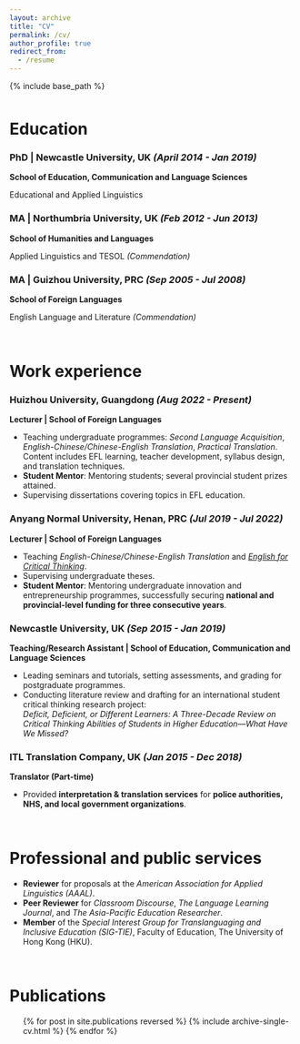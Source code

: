 ```yaml
---
layout: archive
title: "CV"
permalink: /cv/
author_profile: true
redirect_from:
  - /resume
---
```


{% include base_path %}
 <div style="margin-top: 50px;"></div> 


Education
======
### **PhD | Newcastle University, UK** *(April 2014 - Jan 2019)* <br>   

**School of Education, Communication and Language Sciences** 

Educational and Applied Linguistics  


### **MA | Northumbria University, UK** *(Feb 2012 - Jun 2013)* <br>  

**School of Humanities and Languages** 

Applied Linguistics and TESOL *(Commendation)*  

### **MA | Guizhou University, PRC** *(Sep 2005 - Jul 2008)* <br>

**School of Foreign Languages**   

English Language and Literature *(Commendation)*  

<br>

Work experience
======
### **Huizhou University, Guangdong** *(Aug 2022 - Present)*  
**Lecturer | School of Foreign Languages**  
- Teaching undergraduate programmes: *Second Language Acquisition*, *English-Chinese/Chinese-English Translation*, *Practical Translation*. Content includes EFL learning, teacher development, syllabus design, and translation techniques.  
- **Student Mentor**: Mentoring students; several provincial student prizes attained.  
- Supervising dissertations covering topics in EFL education.  

### **Anyang Normal University, Henan, PRC** *(Jul 2019 - Jul 2022)*  
**Lecturer | School of Foreign Languages**  
- Teaching *English-Chinese/Chinese-English Translation* and [*English for Critical Thinking*](https://www.icourse163.org/course/AYNU-1206707837?tid=1474009442).  
- Supervising undergraduate theses.  
- **Student Mentor**: Mentoring undergraduate innovation and entrepreneurship programmes, successfully securing **national and provincial-level funding for three consecutive years**.  

### **Newcastle University, UK** *(Sep 2015 - Jan 2019)*  
**Teaching/Research Assistant | School of Education, Communication and Language Sciences**  
- Leading seminars and tutorials, setting assessments, and grading for postgraduate programmes.  
- Conducting literature review and drafting for an international student critical thinking research project:  
  *Deficit, Deficient, or Different Learners: A Three-Decade Review on Critical Thinking Abilities of Students in Higher Education—What Have We Missed?*  

### **ITL Translation Company, UK** *(Jan 2015 - Dec 2018)*  
**Translator (Part-time)**  
- Provided **interpretation & translation services** for **police authorities, NHS, and local government organizations**.  

<br>

Professional and public services
======
- **Reviewer** for proposals at the *American Association for Applied Linguistics (AAAL)*.  
- **Peer Reviewer** for *Classroom Discourse*, *The Language Learning Journal*, and *The Asia-Pacific Education Researcher*.  
- **Member** of the *Special Interest Group for Translanguaging and Inclusive Education (SIG-TIE)*, Faculty of Education, The University of Hong Kong (HKU).  

<br>

Publications
======
  <ul>{% for post in site.publications reversed %}
    {% include archive-single-cv.html %}
  {% endfor %}</ul>

<br>

<!--
Talks
======
  <ul>{% for post in site.talks reversed %}
    {% include archive-single-talk-cv.html  %}
  {% endfor %}</ul>

<br>

Teaching
======
  <ul>{% for post in site.teaching reversed %}
    {% include archive-single-cv.html %}
  {% endfor %}</ul>

<br>

Service and leadership
======
* Currently signed in to 43 different slack teams
-->
